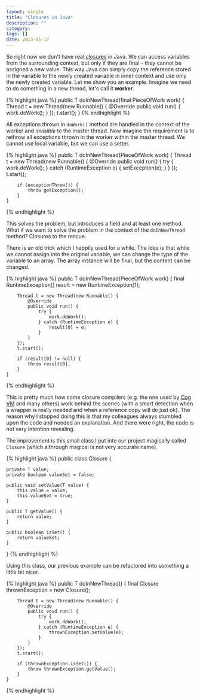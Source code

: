 ```yaml
---
layout: single
title: "Closures in Java"
description: ""
category:
tags: []
date: 2013-05-17
---
```


So right now we don't have real
[closures](http://en.wikipedia.org/wiki/Closure_(computer_science)) in
Java. We can access
variables from the surrounding context, but only if they are
final - they cannot be assigned a new value. This way
Java can simply copy the reference stored in the variable
to the newly created variable in inner context and use
only the newly created variable. Let me show you an example.
Imagine we need to do something in a new thread, let's call
it **worker**.

{% highlight java %}
    public T doInNewThread(final PieceOfWork work) {
        Thread t = new Thread(new Runnable() {
            @Override
            public void run() {
                work.doWork();
            }
        });
        t.start();
    }
{% endhighlight %}

All exceptions thrown in `doWork()` method are handled in
the context of the worker and *invisible* to the master
thread.  Now imagine the requirement is to rethrow all
exceptions thrown in the worker within the master thread. We
cannot use local variable, but we can use a setter.

{% highlight java %}
    public T doInNewThread(PieceOfWork work) {
        Thread t = new Thread(new Runnable() {
            @Override
            public void run() {
                try {
                    work.doWork();
                } catch (RuntimeException e) {
                    setException(e);
                }
            }
        });
        t.start();

        if (exceptionThrow()) {
            throw getException();
        }
    }
{% endhighlight %}

This solves the problem, but introduces a field and at
least one method. What if we want to solve the problem
in the context of the `doInNewThread` method? Closures
to the rescue.

There is an old trick which I happily used for a while.
The idea is that while we cannot assign into the original
variable, we can change the type of the variable to an array.
The array instance will be final, but the content can be
changed.

{% highlight java %}
    public T doInNewThread(PieceOfWork work) {
        final RuntimeException[] result =
            new RuntimeException[1];

        Thread t = new Thread(new Runnable() {
            @Override
            public void run() {
                try {
                    work.doWork();
                } catch (RuntimeException e) {
                    result[0] = e;
                }
            }
        });
        t.start();

        if (result[0] != null) {
            throw result[0];
        }
    }
{% endhighlight %}

This is pretty much how some closure compilers (e.g.
the one used by [Cog VM](http://www.mirandabanda.org/cog/)
and many others) work
behind the scenes (with a smart detection when a wrapper
is really needed and when a reference copy will do just
ok). The reason why I stopped doing this is that my
colleagues always stumbled upon the code and needed an
explanation. And there were right, the code is not
very intention revealing.

The improvement is this small class I put into our project
magically called `Closure` (which althrough magical is
not very accurate name).

{% highlight java %}
public class Closure<T> {

    private T value;
    private boolean valueSet = false;

    public void setValue(T value) {
        this.value = value;
        this.valueSet = true;
    }

    public T getValue() {
        return value;
    }

    public boolean isSet() {
        return valueSet;
    }
}
{% endhighlight %}

Using this class, our previous example can be refactored
into something a little bit nicer.

{% highlight java %}
    public T doInNewThread() {
        final Closure<RuntimeException> thrownException =
            new Closure<RuntimeException>();

        Thread t = new Thread(new Runnable() {
            @Override
            public void run() {
                try {
                    work.doWork();
                } catch (RuntimeException e) {
                    thrownException.setValue(e);
                }
            }
        });
        t.start();

        if (thrownException.isSet()) {
            throw thrownException.getValue();
        }
    }
{% endhighlight %}

